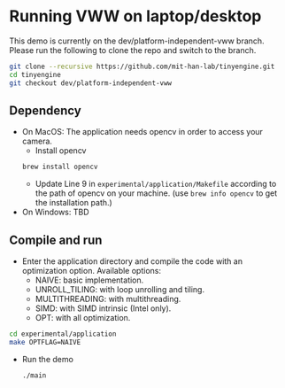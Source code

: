 # Running VWW on laptop/desktop

This demo is currently on the dev/platform-independent-vww branch. Please run the following to clone the repo and switch to the branch.

```bash
git clone --recursive https://github.com/mit-han-lab/tinyengine.git
cd tinyengine
git checkout dev/platform-independent-vww
```

## Dependency

- On MacOS: The application needs opencv in order to access your camera.
  - Install opencv
  ```bash
  brew install opencv
  ```
  - Update Line 9 in `experimental/application/Makefile` according to the path of opencv on your machine. (use `brew info opencv` to get the installation path.)
- On Windows: TBD

## Compile and run

- Enter the application directory and compile the code with an optimization option. Available options:
  - NAIVE: basic implementation.
  - UNROLL_TILING: with loop unrolling and tiling.
  - MULTITHREADING: with multithreading.
  - SIMD: with SIMD intrinsic (Intel only).
  - OPT: with all optimization.

```bash
cd experimental/application
make OPTFLAG=NAIVE
```

- Run the demo
  ```bash
  ./main
  ```
